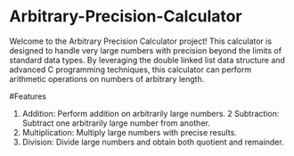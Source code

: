 # Arbitrary-Precision-Calculator

Welcome to the Arbitrary Precision Calculator project! This calculator is designed to handle very large numbers with precision beyond the limits of standard data types. By leveraging the double linked list data structure and advanced C programming techniques, this calculator can perform arithmetic operations on numbers of arbitrary length.

#Features
1. Addition: Perform addition on arbitrarily large numbers.
2 Subtraction: Subtract one arbitrarily large number from another.
3. Multiplication: Multiply large numbers with precise results.
4. Division: Divide large numbers and obtain both quotient and remainder.
